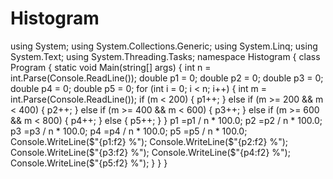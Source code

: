 # Histogram
using System; using System.Collections.Generic; using System.Linq; using System.Text; using System.Threading.Tasks;  namespace Histogram {     class Program     {         static void Main(string[] args)         {             int n = int.Parse(Console.ReadLine());              double p1 = 0;             double p2 = 0;             double p3 = 0;             double p4 = 0;             double p5 = 0;              for (int i = 0; i &lt; n; i++)             {                 int m = int.Parse(Console.ReadLine());                  if (m &lt; 200)                 {                     p1++;                 }                 else if (m >= 200 &amp;&amp; m &lt; 400)                 {                     p2++;                 }                 else if (m >= 400 &amp;&amp; m &lt; 600)                 {                     p3++;                 }                 else if (m >= 600 &amp;&amp; m &lt; 800)                 {                     p4++;                 }                 else                 {                     p5++;                 }             }              p1 =p1 / n * 100.0;             p2 =p2 / n * 100.0;             p3 =p3 / n * 100.0;             p4 =p4 / n * 100.0;             p5 =p5 / n * 100.0;              Console.WriteLine($"{p1:f2} %");             Console.WriteLine($"{p2:f2} %");             Console.WriteLine($"{p3:f2} %");             Console.WriteLine($"{p4:f2} %");             Console.WriteLine($"{p5:f2} %");         }     } }
